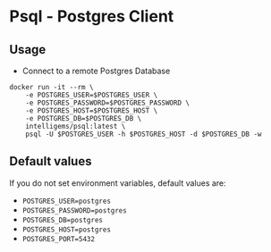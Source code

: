 # Psql - Postgres Client

## Usage

- Connect to a remote Postgres Database

```Shell
docker run -it --rm \
    -e POSTGRES_USER=$POSTGRES_USER \
    -e POSTGRES_PASSWORD=$POSTGRES_PASSWORD \
    -e POSTGRES_HOST=$POSTGRES_HOST \
    -e POSTGRES_DB=$POSTGRES_DB \
    intelligems/psql:latest \
    psql -U $POSTGRES_USER -h $POSTGRES_HOST -d $POSTGRES_DB -w
```

## Default values

If you do not set environment variables, default values are:

- `POSTGRES_USER=postgres`
- `POSTGRES_PASSWORD=postgres`
- `POSTGRES_DB=postgres`
- `POSTGRES_HOST=postgres`
- `POSTGRES_PORT=5432`